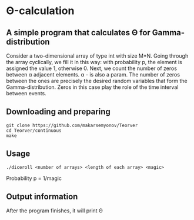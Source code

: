 # Θ-calculation
## A simple program that calculates Θ for Gamma-distribution
Consider a two-dimensional array of type int with size M*N. Going through the array cyclically, we fill it in this way: with probability p, the element is assigned the value 1, otherwise 0. 
Next, we count the number of zeros between α adjacent elements. α - is also a param.
The number of zeros between the ones are precisely the desired random variables that form the Gamma-distribution. 
Zeros in this case play the role of the time interval between events.
## Downloading and preparing
```
git clone https://github.com/makarsemyonov/Teorver
cd Teorver/continuous
make
```

## Usage
```
./diceroll <number of arrays> <length of each array> <magic>
```
Probability p = 1/magic

## Output information
After the program finishes, it will print Θ
